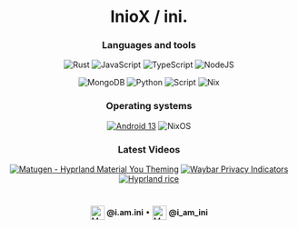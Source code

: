 <div align="center" style="inline-block"> 

# InioX / ini.

### Languages and tools

![Rust](https://img.shields.io/badge/Rust-000000?style=for-the-badge&logo=rust&logoColor=white)
![JavaScript](https://img.shields.io/badge/JavaScript-F7DF1E?style=for-the-badge&logo=javascript&logoColor=black)
![TypeScript](https://img.shields.io/badge/TypeScript-007ACC?style=for-the-badge&logo=typescript&logoColor=white)
![NodeJS](https://img.shields.io/badge/Node.js-43853D?style=for-the-badge&logo=node.js&logoColor=white)

![MongoDB](https://img.shields.io/badge/MongoDB-4EA94B?style=for-the-badge&logo=mongodb&logoColor=white)
![Python](https://img.shields.io/badge/Python-3776AB?style=for-the-badge&logo=python&logoColor=white)
![Script](https://img.shields.io/badge/Shell_Script-121011?style=for-the-badge&logo=gnu-bash&logoColor=white)
![Nix](https://img.shields.io/badge/Nix-5277C3?style=for-the-badge&logo=nixos&logoColor=white)

### Operating systems

[![Android 13](https://img.shields.io/badge/Android%2013%20/%20RisingOS%201.4%20Elysium-3ddc84?style=for-the-badge&logo=android&logoColor=ffffff)](https://www.android.com/android-13/)
![NixOS](https://img.shields.io/badge/NixOS-5277C3?style=for-the-badge&logo=nixos&logoColor=white)

### Latest Videos

<!-- BEGIN YOUTUBE-CARDS -->
[![Matugen - Hyprland Material You Theming](https://ytcards.demolab.com/?id=lBlEEiwQzYA&title=Matugen+-+Hyprland+Material+You+Theming&lang=en&timestamp=1679176162&background_color=%230d1117&title_color=%23ffffff&stats_color=%23dedede&max_title_lines=1&width=250&border_radius=5 "Matugen - Hyprland Material You Theming")](https://www.youtube.com/watch?v=lBlEEiwQzYA)
[![Waybar Privacy Indicators](https://ytcards.demolab.com/?id=qG7ZotvRN4s&title=Waybar+Privacy+Indicators&lang=en&timestamp=1677173964&background_color=%230d1117&title_color=%23ffffff&stats_color=%23dedede&max_title_lines=1&width=250&border_radius=5 "Waybar Privacy Indicators")](https://www.youtube.com/watch?v=qG7ZotvRN4s)
[![Hyprland rice](https://ytcards.demolab.com/?id=Vn5i_06Gde8&title=Hyprland+rice&lang=en&timestamp=1668875311&background_color=%230d1117&title_color=%23ffffff&stats_color=%23dedede&max_title_lines=1&width=250&border_radius=5 "Hyprland rice")](https://www.youtube.com/watch?v=Vn5i_06Gde8)
<!-- END YOUTUBE-CARDS -->

<h1></h1>

<a>
  <img alt="My Discord" align="center" width="25px" src="https://simpleicons.now.sh/discord/ffffff" />
  <b>@i.am.ini</b>
</a>
•
<a>
  <img alt="My Discord" align="center" width="25px" src="https://simpleicons.now.sh/youtube/ffffff" />
  <b>@i_am_ini</b>
</a>
</div>

<!--
**InioX/InioX** is a ✨ _special_ ✨ repository because its `README.md` (this file) appears on your GitHub profile.

Here are some ideas to get you started:

- 🔭 I’m currently working on ...
- 🌱 I’m currently learning ...
- 👯 I’m looking to collaborate on ...
- 🤔 I’m looking for help with ...
- 💬 Ask me about ...
- 📫 How to reach me: ...
- 😄 Pronouns: ...
- ⚡ Fun fact: ...
-->
